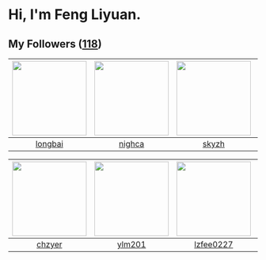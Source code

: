 # Hi, I'm Feng Liyuan.

## My Followers ([118](https://github.com/SunRunAway?tab=followers))

| <img src="https://avatars.githubusercontent.com/u/1204301?v=4" width="150" height="150" /> | <img src="https://avatars.githubusercontent.com/u/1492263?v=4" width="150" height="150" /> | <img src="https://avatars.githubusercontent.com/u/4198311?v=4" width="150" height="150" /> | <img src="https://avatars.githubusercontent.com/u/3190043?v=4" width="150" height="150" /> |
| :----------------------------------------------------------------------------------------: | :----------------------------------------------------------------------------------------: | :----------------------------------------------------------------------------------------: | :----------------------------------------------------------------------------------------: |
|                            [longbai](https://github.com/longbai)                           |                             [nighca](https://github.com/nighca)                            |                              [skyzh](https://github.com/skyzh)                             |                             [veySky](https://github.com/veySky)                            |

| <img src="https://avatars.githubusercontent.com/u/1464115?v=4" width="150" height="150" /> | <img src="https://avatars.githubusercontent.com/u/588162?v=4" width="150" height="150" /> | <img src="https://avatars.githubusercontent.com/u/1984045?v=4" width="150" height="150" /> | <img src="https://avatars.githubusercontent.com/u/3293915?v=4" width="150" height="150" /> |
| :----------------------------------------------------------------------------------------: | :---------------------------------------------------------------------------------------: | :----------------------------------------------------------------------------------------: | :----------------------------------------------------------------------------------------: |
|                             [chzyer](https://github.com/chzyer)                            |                            [ylm201](https://github.com/ylm201)                            |                          [lzfee0227](https://github.com/lzfee0227)                         |                         [fancyfrees](https://github.com/fancyfrees)                        |